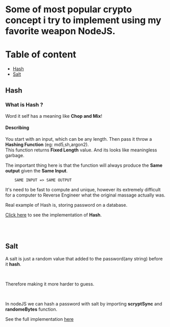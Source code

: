 # Some of most popular crypto concept i try to implement using my favorite weapon NodeJS.

# Table of content

- [Hash](#hash)
- [Salt](#salt)

<section id='hash'/>

## Hash

### What is Hash ?

Word it self has a meaning like **Chop and Mix**!

#### Describing

You start with an input, which can be any length. Then pass it throw a **Hashing Function** (eg: md5,sh,argon2). <br> This function returns **Fixed Length** value. And its looks like meaningless garbage.
<br>

The important thing here is that the function will always produce the **Same output** given the **Same Input**.

        SAME INPUT => SAME OUTPUT

It's need to be fast to compute and unique, however its extremely difficult for a computer to Reverse Engineer what the original massage actually was.

Real example of Hash is, storing password on a database.

[Click here](https://github.com/SohanR/Crypto-with-nodejs/blob/master/01.hash.js) to see the implementation of **Hash**.

<br>
<br>

<section id='salt' />

## Salt

A salt is just a random value that added to the password(any string) before it **hash**.

<br>

Therefore making it more harder to guess.

<br>

In nodeJS we can hash a password with salt by importing **scryptSync** and **randomeBytes** function.

See the full implementation [here](https://github.com/SohanR/Crypto-with-nodejs/blob/master/02.salt.js)
